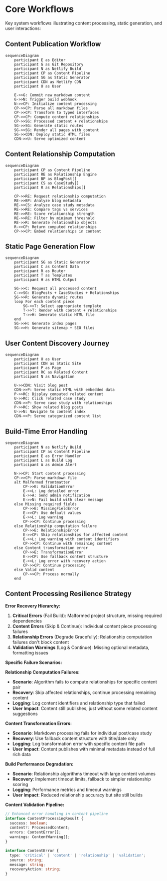 # Core Workflows

Key system workflows illustrating content processing, static generation, and user interactions:

## Content Publication Workflow

```mermaid
sequenceDiagram
    participant E as Editor
    participant G as Git Repository
    participant N as Netlify Build
    participant CP as Content Pipeline
    participant SG as Static Generator
    participant CDN as Netlify CDN
    participant U as User
    
    E->>G: Commit new markdown content
    G->>N: Trigger build webhook
    N->>CP: Initialize content processing
    CP->>CP: Parse all markdown files
    CP->>CP: Transform to typed interfaces
    CP->>CP: Compute content relationships
    CP->>SG: Processed content + relationships
    SG->>SG: Generate static routes
    SG->>SG: Render all pages with content
    SG->>CDN: Deploy static HTML files
    CDN->>U: Serve optimized content
```

## Content Relationship Computation

```mermaid
sequenceDiagram
    participant CP as Content Pipeline
    participant RE as Relationship Engine
    participant BP as BlogPost[]
    participant CS as CaseStudy[]
    participant R as Relationships[]
    
    CP->>RE: Request relationship computation
    RE->>BP: Analyze blog metadata
    RE->>CS: Analyze case study metadata
    RE->>RE: Compare tags vs services
    RE->>RE: Score relationship strength
    RE->>RE: Filter by minimum threshold
    RE->>R: Generate relationship objects
    R->>CP: Return computed relationships
    CP->>CP: Embed relationships in content
```

## Static Page Generation Flow

```mermaid
sequenceDiagram
    participant SG as Static Generator
    participant C as Content Data
    participant R as Router
    participant T as Templates
    participant H as HTML Output
    
    SG->>C: Request all processed content
    C->>SG: BlogPosts + CaseStudies + Relationships
    SG->>R: Generate dynamic routes
    loop For each content piece
        SG->>T: Select appropriate template
        T->>T: Render with content + relationships
        T->>H: Generate static HTML file
    end
    SG->>H: Generate index pages
    SG->>H: Generate sitemap + SEO files
```

## User Content Discovery Journey

```mermaid
sequenceDiagram
    participant U as User
    participant CDN as Static Site
    participant P as Page
    participant RC as Related Content
    participant N as Navigation
    
    U->>CDN: Visit blog post
    CDN->>P: Serve static HTML with embedded data
    P->>RC: Display computed related content
    U->>RC: Click related case study
    CDN->>P: Serve case study with relationships
    P->>RC: Show related blog posts
    U->>N: Navigate to content index
    CDN->>P: Serve categorized content list
```

## Build-Time Error Handling

```mermaid
sequenceDiagram
    participant N as Netlify Build
    participant CP as Content Pipeline
    participant E as Error Handler
    participant L as Build Log
    participant A as Admin Alert
    
    N->>CP: Start content processing
    CP->>CP: Parse markdown file
    alt Malformed frontmatter
        CP->>E: ValidationError
        E->>L: Log detailed error
        E->>A: Send admin notification
        E->>N: Fail build with clear message
    else Missing required fields
        CP->>E: MissingFieldError
        E->>CP: Use default values
        E->>L: Log warning
        CP->>CP: Continue processing
    else Relationship computation failure
        CP->>E: RelationshipError
        E->>CP: Skip relationships for affected content
        E->>L: Log warning with content identifiers
        CP->>CP: Continue with remaining content
    else Content transformation error
        CP->>E: TransformationError
        E->>CP: Use fallback content structure
        E->>L: Log error with recovery action
        CP->>CP: Continue processing
    else Valid content
        CP->>CP: Process normally
    end
```

## Content Processing Resilience Strategy

**Error Recovery Hierarchy:**
1. **Critical Errors** (Fail Build): Malformed project structure, missing required dependencies
2. **Content Errors** (Skip & Continue): Individual content piece processing failures
3. **Relationship Errors** (Degrade Gracefully): Relationship computation failures don't block content
4. **Validation Warnings** (Log & Continue): Missing optional metadata, formatting issues

**Specific Failure Scenarios:**

**Relationship Computation Failures:**
- **Scenario**: Algorithm fails to compute relationships for specific content pair
- **Recovery**: Skip affected relationships, continue processing remaining content
- **Logging**: Log content identifiers and relationship type that failed
- **User Impact**: Content still publishes, just without some related content suggestions

**Content Transformation Errors:**
- **Scenario**: Markdown processing fails for individual post/case study
- **Recovery**: Use fallback content structure with title/date only
- **Logging**: Log transformation error with specific content file path
- **User Impact**: Content publishes with minimal metadata instead of full rich data

**Build Performance Degradation:**
- **Scenario**: Relationship algorithms timeout with large content volumes
- **Recovery**: Implement timeout limits, fallback to simpler relationship scoring
- **Logging**: Performance metrics and timeout warnings
- **User Impact**: Reduced relationship accuracy but site still builds

**Content Validation Pipeline:**
```typescript
// Enhanced error handling in content pipeline
interface ContentProcessingResult {
  success: boolean;
  content?: ProcessedContent;
  errors: ContentError[];
  warnings: ContentWarning[];
}

interface ContentError {
  type: 'critical' | 'content' | 'relationship' | 'validation';
  source: string;
  message: string;
  recoveryAction: string;
}
```
